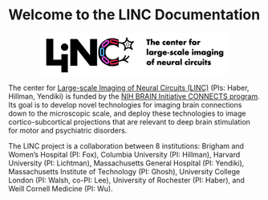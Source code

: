 # Welcome to the LINC Documentation

<img
src="./img/linc.logo.color+white.png"
alt="linc_banner"
style="width: 75%; height: auto; display: block; margin-left: auto; margin-right: auto;"/>

The center for [Large-scale Imaging of Neural Circuits (LINC)](https://connects.mgh.harvard.edu/)
 (PIs: Haber, Hillman, Yendiki) is funded by the
 [NIH BRAIN Initiative CONNECTS program](https://www.ninds.nih.gov/news-events/highlights-announcements/nih-brain-initiative-launches-projects-develop-innovative-technologies-map-brain-incredible-detail).
Its goal is to develop novel technologies for imaging brain connections down to 
the microscopic scale, and deploy these technologies to image 
cortico-subcortical projections that are relevant to deep brain stimulation for 
motor and psychiatric disorders.

The LINC project is a collaboration between 8 institutions: Brigham and Women’s 
Hospital (PI: Fox), Columbia University (PI: Hillman), Harvard University (PI: 
Lichtman), Massachusetts General Hospital (PI: Yendiki), Massachusetts Institute
 of Technology (PI: Ghosh), University College London (PI: Walsh, co-PI: Lee), 
 University of Rochester (PI: Haber), and Weill Cornell Medicine (PI: Wu).
